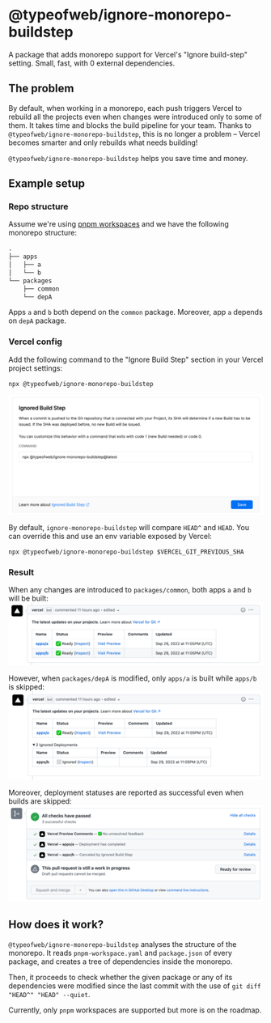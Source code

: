 # @typeofweb/ignore-monorepo-buildstep

A package that adds monorepo support for Vercel's "Ignore build-step" setting. Small, fast, with 0 external dependencies.

## The problem

By default, when working in a monorepo, each push triggers Vercel to rebuild all the projects even when changes were introduced only to some of them. It takes time and blocks the build pipeline for your team. Thanks to `@typeofweb/ignore-monorepo-buildstep`, this is no longer a problem – Vercel becomes smarter and only rebuilds what needs building!

`@typeofweb/ignore-monorepo-buildstep` helps you save time and money.

## Example setup

### Repo structure

Assume we're using [pnpm workspaces](https://pnpm.io/workspaces) and we have the following monorepo structure:

```
.
├── apps
│   ├── a
│   └── b
└── packages
    ├── common
    └── depA
```

Apps `a` and `b` both depend on the `common` package. Moreover, app `a` depends on `depA` package.

### Vercel config

Add the following command to the "Ignore Build Step" section in your Vercel project settings:

```
npx @typeofweb/ignore-monorepo-buildstep
```

![Ignore Build Step settings in Vercel](./docs/vercel_settings.png)

By default, `ignore-monorepo-buildstep` will compare `HEAD^` and `HEAD`. You can override this and use an env variable exposed by Vercel:

```
npx @typeofweb/ignore-monorepo-buildstep $VERCEL_GIT_PREVIOUS_SHA
```

### Result

When any changes are introduced to `packages/common`, both apps `a` and `b` will be built:
![](./docs/github-both.png)

However, when `packages/depA` is modified, only `apps/a` is built while `apps/b` is skipped:
![](./docs/github-one.png)

Moreover, deployment statuses are reported as successful even when builds are skipped:
![](./docs/github-status.png)

## How does it work?

`@typeofweb/ignore-monorepo-buildstep` analyses the structure of the monorepo. It reads `pnpm-workspace.yaml` and `package.json` of every package, and creates a tree of dependencies inside the monorepo.

Then, it proceeds to check whether the given package or any of its dependencies were modified since the last commit with the use of `git diff "HEAD^" "HEAD" --quiet`.

Currently, only `pnpm` workspaces are supported but more is on the roadmap.
